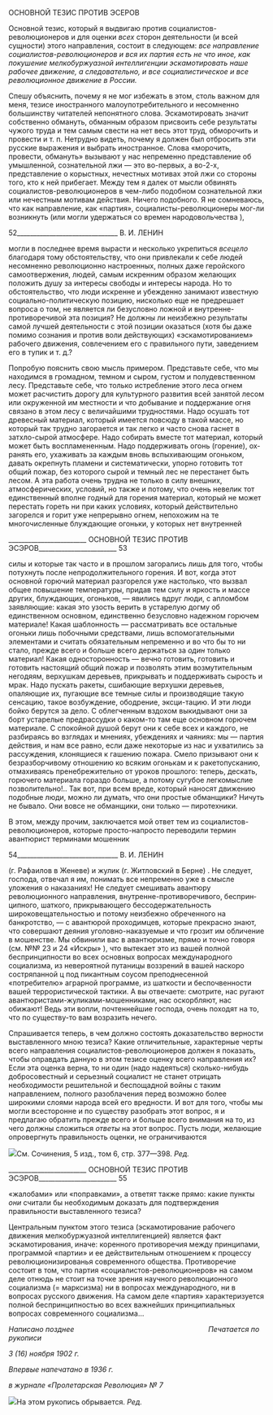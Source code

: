 ОСНОВНОЙ ТЕЗИС ПРОТИВ ЭСЕРОВ

Основной тезис, который я выдвигаю против социалистов-революционеров и для оценки _всех_ сторон деятельности (и всей сущности) этого направления, состоит в сле­дующем: _все направление социалистов-революционеров и вся их партия есть не что_ _иное, как покушение мелкобуржуазной интеллигенции эскамотировать наше рабочее движение, а следовательно, и все социалистическое и все революционное движение в России._

Спешу объяснить, почему я не мог избежать в этом, столь важном для меня, тезисе иностранного малоупотребительного и несомненно большинству читателей непонятно­го слова. Эскамотировать значит собственно обмануть, обманным образом присвоить себе результаты чужого труда и тем самым свести на нет весь этот труд, обморочить и провести и т. п. Нетрудно видеть, почему я должен был отбросить эти русские выраже­ния и выбрать иностранное. Слова «морочить, провести, обмануть» вызывают у нас не­пременно представление об умышленной, сознательной лжи — это во-первых, а во-2-х, представление о корыстных, нечестных мотивах этой лжи со стороны того, кто к ней прибегает. Между тем я далек от мысли обвинять социалистов-революционеров в чем-либо подобном сознательной лжи или нечестным мотивам действия. Ничего подобного. Я не сомневаюсь, что как направление, как «партия», социалисты-революционеры мог-ли возникнуть (или могли удержаться со времен народовольчества ),

  

52_______________________________ В. И. ЛЕНИН

могли в последнее время вырасти и несколько укрепиться _всецело_ благодаря тому об­стоятельству, что они привлекали к себе людей несомненно революционно настроен­ных, полных даже геройского самоотвержения, людей, самым искренним образом же­лающих положить душу за интересы свободы и интересы народа. Но то обстоятельст­во, что люди искренне и убежденно занимают известную социально-политическую по­зицию, нисколько еще не предрешает вопроса о том, не является ли безусловно ложной и внутренне-противоречивой эта позиция? Не должны ли неизбежно результаты самой лучшей деятельности с этой позиции оказаться (хотя бы даже помимо сознания и про­тив воли действующих) «эскамотированием» рабочего движения, совлечением его с правильного пути, заведением его в тупик и т. д.?

Попробую пояснить свою мысль примером. Представьте себе, что мы находимся в громадном, темном и сыром, густом и полудевственном лесу. Представьте себе, что только истребление этого леса огнем может расчистить дорогу для культурного разви­тия всей занятой лесом или окруженной им местности и что добывание и поддержание огня связано в этом лесу с величайшими трудностями. Надо осушать тот древесный ма­териал, который имеется повсюду в такой массе, но который так трудно загорается и так легко и часто снова гаснет в затхло-сырой атмосфере. Надо собирать вместе тот ма­териал, который может быть воспламененным. Надо поддерживать огонь (горение), ох­ранять его, ухаживать за каждым вновь вспыхивающим огоньком, давать окрепнуть пламени и систематически, упорно готовить тот общий пожар, без которого сырой и темный лес не перестанет быть лесом. А эта работа очень трудна не только в силу внешних, атмосферических, условий, но также и потому, что очень невелик тот единст­венный вполне годный для горения материал, который не может перестать гореть ни при каких условиях, который действительно загорелся и горит уже непрерывно огнем, непохожим на те многочисленные блуждающие огоньки, у которых нет внутренней

  

________________________ ОСНОВНОЙ ТЕЗИС ПРОТИВ ЭСЭРОВ________________________ 53

силы и которые так часто и в прошлом загорались лишь для того, чтобы потухнуть по­сле непродолжительного горения. И вот, когда этот основной горючий материал разго­релся уже настолько, что вызвал общее повышение температуры, придав тем силу и яркость и массе других, блуждающих, огоньков, — явились вдруг люди, с апломбом заявляющие: какая это узость верить в устарелую догму об единственном основном, единственно безусловно надежном горючем материале! Какая шаблонность — рас­сматривать все остальные огоньки лишь побочными средствами, лишь вспомогатель­ными элементами и считать обязательным непременно и во что бы то ни стало, прежде всего и больше всего держаться за _один_ только материал! Какая односторонность — вечно готовить, готовить и готовить настоящий общий пожар и позволять этим возму­тительным негодяям, верхушкам деревьев, прикрывать и поддерживать сырость и мрак. Надо пускать ракеты, сшибающие верхушки деревьев, опаляющие их, пугающие все темные силы и производящие такую сенсацию, такое возбуждение, ободрение, эксци-тацию. И эти люди бойко берутся за дело. С облегченным вздохом выкидывают они за борт устарелые предрассудки о каком-то там еще основном горючем материале. С спо­койной душой берут они к себе всех и каждого, не разбираясь во взглядах и мнениях, убеждениях и чаяниях: мы — партия действия, и нам все равно, если даже некоторые из нас и ухватились за рассуждения, клонящиеся к гашению пожара. Смело призывают они к безразборчивому отношению ко всяким огонькам и к ракетопусканию, отмахива­ясь пренебрежительно от уроков прошлого: теперь, дескать, горючего материала гораз­до больше, а потому сугубое легкомыслие позволительно!.. Так вот, при всем вреде, который наносят движению подобные люди, можно ли думать, что они простые об­манщики? Ничуть не бывало. Они вовсе не обманщики, они только — пиротехники.

В этом, между прочим, заключается мой ответ тем из социалистов-революционеров, которые просто-напросто переводили термин авантюрист терминами мошенник

  

54_______________________________ В. И. ЛЕНИН

(г. Рафаилов в Женеве) и жулик (г. Житловский в Берне) . Не следует, господа, отвечал я им, понимать все непременно уже в смысле уложения о наказаниях! Не следует сме­шивать авантюру революционного направления, внутренне-противоречивого, бесприн­ципного, шаткого, прикрывающего бессодержательность широковещательностью и по­тому неизбежно обреченного на банкротство, — с авантюрой проходимцев, которые прекрасно знают, что совершают деяния уголовно-наказуемые и что грозит им обличе­ние в мошенстве. Мы обвинили вас в авантюризме, прямо и точно говоря (см. №№ 23 и 24 «Искры» ), что вытекает это из вашей полной беспринципности во всех основных вопросах международного социализма, из невероятной путаницы воззрений в вашей наскоро состряпанной ц под пикантным соусом преподнесенной «потребителю» аграр­ной программе, из шаткости и беспочвенности вашей террористической тактики. А вы отвечаете: смотрите, нас ругают авантюристами-жуликами-мошенниками, нас оскорб­ляют, нас обижают! Ведь эти вопли, почтеннейшие господа, очень походят на то, что по существу-то вам возразить нечего.

Спрашивается теперь, в чем должно состоять доказательство верности выставленно­го мною тезиса? Какие отличительные, характерные черты всего направления социали­стов-революционеров должен я показать, чтобы оправдать данную в этом тезисе оцен­ку всего направления их? Если эта оценка верна, то ни один (надо надеяться) сколько-нибудь добросовестный и серьезный социалист не станет отрицать необходимости ре­шительной и беспощадной войны с таким направлением, полного разоблачения перед возможно более широкими слоями народа всей его вредности. И вот для того, чтобы мы могли всесторонне и по существу разобрать этот вопрос, я и предлагаю обратить прежде всего и больше всего внимания на то, из чего должны сложиться _ответы_ на этот вопрос. Пусть люди, желающие опровергнуть правильность оценки, не ограничи­ваются

![](file:///C:/Users/bot32/AppData/Local/Temp/msohtmlclip1/01/clip_image001.png)См. Сочинения, 5 изд., том 6, стр. 377—398. _Ред._

  

________________________ ОСНОВНОЙ ТЕЗИС ПРОТИВ ЭСЭРОВ________________________ 55

«жалобами» или «поправками», а ответят также прямо: какие пункты _они_ считали бы необходимым доказать для подтверждения правильности выставленного тезиса?

Центральным пунктом этого тезиса (эскамотирование рабочего движения мелко­буржуазной интеллигенцией) является факт эскамотирования, иначе: коренного проти­воречия между принципами, программой «партии» и ее действительным отношением к процессу революционизированья современного общества. Противоречие состоит в том, что партия «социалистов-революционеров» на самом деле отнюдь не стоит на точке зрения научного революционного социализма (= марксизма) ни в вопросах междуна­родного, ни в вопросах русского движения. На самом деле «партия» характеризуется полной беспринципностью во всех важнейших принципиальных вопросах современно­го социализма...

_Написано позднее_                                                                   _Печатается по рукописи_

_3 (16) ноября 1902 г._

_Впервые напечатано в 1936 г._

_в журнале_ _«Пролетарская Революция» № 7_

![](file:///C:/Users/bot32/AppData/Local/Temp/msohtmlclip1/01/clip_image002.png)На этом рукопись обрывается. _Ред._